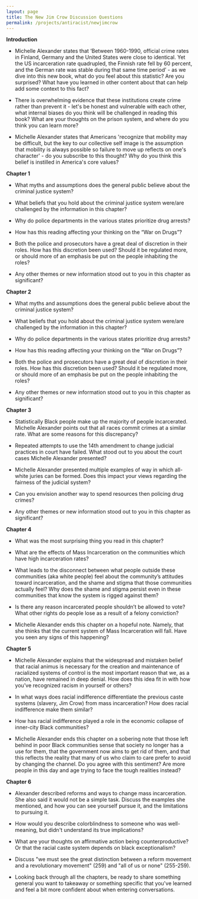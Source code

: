 ```yaml
---
layout: page
title: The New Jim Crow Discussion Questions
permalink: /projects/antiracist/newjimcrow
---
```


__Introduction__
* Michelle Alexander states that ‘Between 1960-1990, official crime rates in Finland, Germany and the United States were close to identical. Yet the US incarceration rate quadrupled, the Finnish rate fell by 60 percent, and the German rate was stable during that same time period’ - as we dive into this new book, what do you feel about this statistic? Are you surprised? What have you learned in other content about that can help add some context to this fact?

* There is overwhelming evidence that these institutions create crime rather than prevent it - let's be honest and vulnerable with each other, what internal biases do you think will be challenged in reading this book? What are your thoughts on the prison system, and where do you think you can learn more?

* Michelle Alexander states that Americans 'recognize that mobility may be difficult, but the key to our collective self image is the assumption that mobility is always possible so failure to move up reflects on one's character' - do you subscribe to this thought? Why do you think this belief is instilled in America's core values?


__Chapter 1__

* What myths and assumptions does the general public believe about the criminal justice system?

* What beliefs that you hold about the criminal justice system were/are challenged by the information in this chapter?

* Why do police departments in the various states prioritize drug arrests?

* How has this reading affecting your thinking on the “War on Drugs”?

* Both the police and prosecutors have a great deal of discretion in their roles. How has this discretion been used? Should it be regulated more, or should more of an emphasis be put on the people inhabiting the roles?

* Any other themes or new information stood out to you in this chapter as significant?


__Chapter 2__
* What myths and assumptions does the general public believe about the criminal justice system?

* What beliefs that you hold about the criminal justice system were/are challenged by the information in this chapter?

* Why do police departments in the various states prioritize drug arrests?

* How has this reading affecting your thinking on the “War on Drugs”?

* Both the police and prosecutors have a great deal of discretion in their roles. How has this discretion been used? Should it be regulated more, or should more of an emphasis be put on the people inhabiting the roles?

* Any other themes or new information stood out to you in this chapter as significant?


__Chapter 3__
* Statistically Black people make up the majority of people incarcerated. Michelle Alexander points out that all races commit crimes at a similar rate. What are some reasons for this discrepancy?

* Repeated attempts to use the 14th amendment to change judicial practices in court have failed.  What stood out to you about the court cases Michelle Alexander presented?

* Michelle Alexander presented multiple examples of way in which all-white juries can be formed. Does this impact your views regarding the fairness of the judicial system?

* Can you envision another way to spend resources then policing drug crimes?

* Any other themes or new information stood out to you in this chapter as significant?


__Chapter 4__
* What was the most surprising thing you read in this chapter?

* What are the effects of Mass Incarceration on the communities which have high incarceration rates?

* What leads to the disconnect between what people outside these communities (aka white people) feel about the community’s attitudes toward incarceration, and the shame and stigma that those communities actually feel? Why does the shame and stigma persist even in these communities that know the system is rigged against them?

* Is there any reason incarcerated people shouldn’t be allowed to vote? What other rights do people lose as a result of a felony conviction?

* Michelle Alexander ends this chapter on a hopeful note. Namely, that she thinks that the current system of Mass Incarceration will fall. Have you seen any signs of this happening?


__Chapter 5__
* Michelle Alexander explains that the widespread and mistaken belief that racial animus is necessary for the creation and maintenance of racialized systems of control is the most important reason that we, as a nation, have remained in deep denial. How does this idea fit in with how you’ve recognized racism in yourself or others?

* In what ways does racial indifference differentiate the previous caste systems (slavery, Jim Crow) from mass incarceration? How does racial indifference make them similar?

* How has racial indifference played a role in the economic collapse of inner-city Black communities?

* Michelle Alexander ends this chapter on a sobering note that those left behind in poor Black communities sense that society no longer has a use for them, that the government now aims to get rid of them, and that this reflects the reality that many of us who claim to care prefer to avoid by changing the channel. Do you agree with this sentiment? Are more people in this day and age trying to face the tough realities instead?


__Chapter 6__
* Alexander described reforms and ways to change mass incarceration. She also said it would not be a simple task. Discuss the examples she mentioned, and how you can see yourself pursue it, and the limitations to pursuing it.

* How would you describe colorblindness to someone who was well-meaning, but didn't understand its true implications?

* What are your thoughts on affirmative action being counterproductive? Or that the racial caste system depends on black exceptionalism?

* Discuss "we must see the great distinction between a reform movement and a revolutionary movement" (259) and "all of us or none" (255-259).

* Looking back through all the chapters, be ready to share something general you want to takeaway or something specific that you've learned and feel a bit more confident about when entering conversations.
